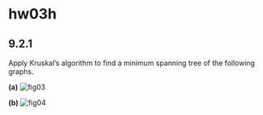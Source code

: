 # hw03h

## 9.2.1
Apply Kruskal’s algorithm to find a minimum spanning tree of the following graphs.

**(a)**
![fig03](hw03/hw03-fig03.png)

**(b)**
![fig04](hw03/hw03-fig04.png)
